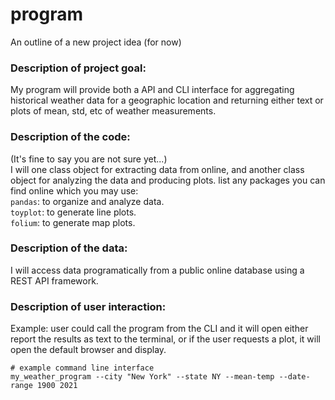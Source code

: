 # program
An outline of a new project idea (for now)


### Description of project goal:
My program will provide both a API and CLI interface for aggregating historical weather data for a geographic location and returning either text or plots of mean, std, etc of weather measurements.

### Description of the code:
(It's fine to say you are not sure yet...)  
I will one class object for extracting data from online, and another class object for analyzing the data and producing plots.
list any packages you can find online which you may use:  
`pandas`: to organize and analyze data.  
`toyplot`: to generate line plots.  
`folium`: to generate map plots.  

### Description of the data:
I will access data programatically from a public online database using a REST API framework. 

### Description of user interaction:
Example: user could call the program from the CLI and it will open either report the results as text to the terminal, or if the user requests a plot, it will open the default browser and display.
```
# example command line interface
my_weather_program --city "New York" --state NY --mean-temp --date-range 1900 2021
```
